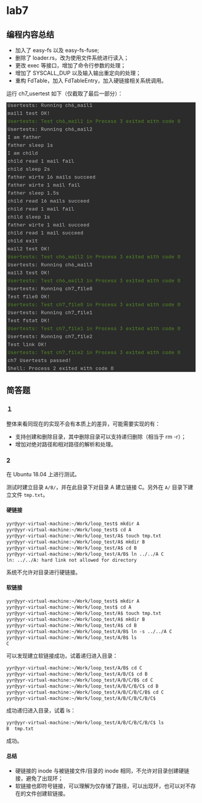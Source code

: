 # lab7

## 编程内容总结

* 加入了 easy-fs 以及 easy-fs-fuse;
* 删除了 loader.rs，改为使用文件系统进行读入；
* 更改 exec 等接口，增加了命令行参数的处理；
* 增加了 SYSCALL_DUP 以及输入输出重定向的处理；
* 重构 FdTable，加入 FdTableEntry，加入硬链接相关系统调用。

运行 ch7_usertest 如下（仅截取了最后一部分）：

![output](res/lab7/output.png)

## 简答题

### １

整体来看同现在的实现不会有本质上的差异，可能需要实现的有：

* 支持创建和删除目录，其中删除目录可以支持递归删除（相当于 rm -r）；
* 增加对绝对路径和相对路径的解析和处理。

### 2

在 Ubuntu 18.04 上进行测试。

测试时建立目录 `A/B/`，并在此目录下对目录 A 建立链接 C。另外在 `A/` 目录下建立文件 `tmp.txt`。

#### 硬链接

```
yyr@yyr-virtual-machine:~/Work/loop_test$ mkdir A
yyr@yyr-virtual-machine:~/Work/loop_test$ cd A
yyr@yyr-virtual-machine:~/Work/loop_test/A$ touch tmp.txt
yyr@yyr-virtual-machine:~/Work/loop_test/A$ mkdir B
yyr@yyr-virtual-machine:~/Work/loop_test/A$ cd B
yyr@yyr-virtual-machine:~/Work/loop_test/A/B$ ln ../../A C
ln: ../../A: hard link not allowed for directory
```

系统不允许对目录进行硬链接。

#### 软链接

```
yyr@yyr-virtual-machine:~/Work/loop_test$ mkdir A
yyr@yyr-virtual-machine:~/Work/loop_test$ cd A
yyr@yyr-virtual-machine:~/Work/loop_test/A$ touch tmp.txt
yyr@yyr-virtual-machine:~/Work/loop_test/A$ mkdir B
yyr@yyr-virtual-machine:~/Work/loop_test/A$ cd B
yyr@yyr-virtual-machine:~/Work/loop_test/A/B$ ln -s ../../A C
yyr@yyr-virtual-machine:~/Work/loop_test/A/B$ ls
C
```

可以发现建立软链接成功，试着递归进入目录：

```
yyr@yyr-virtual-machine:~/Work/loop_test/A/B$ cd C
yyr@yyr-virtual-machine:~/Work/loop_test/A/B/C$ cd B
yyr@yyr-virtual-machine:~/Work/loop_test/A/B/C/B$ cd C
yyr@yyr-virtual-machine:~/Work/loop_test/A/B/C/B/C$ cd B
yyr@yyr-virtual-machine:~/Work/loop_test/A/B/C/B/C/B$ cd C
yyr@yyr-virtual-machine:~/Work/loop_test/A/B/C/B/C/B/C$
```

成功递归进入目录，试着 ls：

```
yyr@yyr-virtual-machine:~/Work/loop_test/A/B/C/B/C/B/C$ ls
B  tmp.txt
```

成功。

#### 总结

* 硬链接的 inode 与被链接文件/目录的 inode 相同，不允许对目录创建硬链接，避免了出现环；
* 软链接也即符号链接，可以理解为仅存储了路径，可以出现环，也可以对不存在的文件创建软链接。